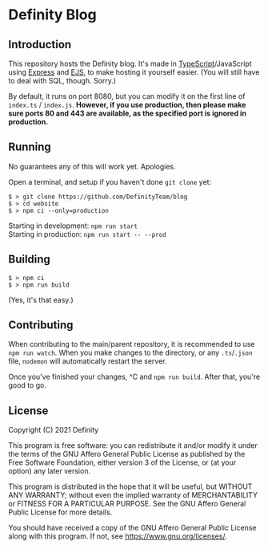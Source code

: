 # Definity Blog
## Introduction
This repository hosts the Definity blog. It's made in [TypeScript](https://typescriptlang.org)/JavaScript using [Express](https://expressjs.com) and [EJS](https://ejs.co), to make hosting it yourself easier. (You will still have to deal with SQL, though. Sorry.)

By default, it runs on port 8080, but you can modify it on the first line of `index.ts` / `index.js`. **However, if you use production, then please make sure ports 80 and 443 are available, as the specified port is ignored in production.**

## Running
No guarantees any of this will work yet. Apologies.

Open a terminal, and setup if you haven't done `git clone` yet:
```
$ > git clone https://github.com/DefinityTeam/blog
$ > cd website
$ > npm ci --only=production
```
Starting in development: `npm run start`</br>
Starting in production: `npm run start -- --prod`

## Building
```
$ > npm ci
$ > npm run build
```
(Yes, it's that easy.)

## Contributing
When contributing to the main/parent repository, it is recommended to use `npm run watch`. When you make changes to the directory, or any `.ts`/`.json` file, `nodemon` will automatically restart the server.

Once you've finished your changes, ^C and `npm run build`. After that, you're good to go.

## License
Copyright (C) 2021 Definity

This program is free software: you can redistribute it and/or modify it under the terms of the GNU Affero General Public License as published by the Free Software Foundation, either version 3 of the License, or (at your option) any later version.

This program is distributed in the hope that it will be useful, but WITHOUT ANY WARRANTY; without even the implied warranty of MERCHANTABILITY or FITNESS FOR A PARTICULAR PURPOSE.  See the GNU Affero General Public License for more details.

You should have received a copy of the GNU Affero General Public License along with this program.  If not, see <https://www.gnu.org/licenses/>.
